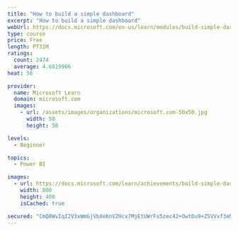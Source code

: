 ```yaml
---
title: "How to build a simple dashboard"
excerpt: "How to build a simple dashboard"
webUrl: https://docs.microsoft.com/en-us/learn/modules/build-simple-dashboard/
type: course
price: Free
length: PT31M
ratings:
  count: 2474
  average: 4.6919966
heat: 56

provider:
  name: Microsoft Learn
  domain: microsoft.com
  images:
    - url: /assets/images/organizations/microsoft.com-50x50.jpg
      width: 50
      height: 50

levels:
  - Beginner

topics:
  - Power BI

images:
  - url: https://docs.microsoft.com/learn/achievements/build-simple-dashboard-social.png
    width: 800
    height: 400
    isCached: true

secured: "CmQ8WvIqI2V3xWmGjVbXeKnVZHcx7MjEtUWrFs5zec42+OwtDu9+ZSVVxf3eMMKqcBN5bCDeKT1sIRtPxBZ2oofSEwqtvgTFhzD9ACFsdd84YSUnmJyLjqt3bRdaYvArP/rnMuOotCq6saT0SU6UuF720kqAB2la4Jbw+qUYACypWw/D4ZA5PZbdWmrUhwD8CcyQBLbQfXpK7tnqH8ECiTG3NjfcOzFh5hxBZaToi8p/W3H+TyELVrNRer8VmM7vC/h2FoHtioseaYneHGR554aO6ZRf3+VsfcrXOkea7a1EDyxbZLtzLc82nkt3UPekhASsWmGVdXdsD+1hH1eMBC1a3xJx5j/m4HSR+0nkvhc8YSzPE5xCxLpyUoS6rZDzb69OW3Nk/yTRD5hYvFNx5ObBOeFGTMUR8ihIClRBdIk=;mBsycCe4Jl1MvZ2Gkjc2eQ=="
---
```


